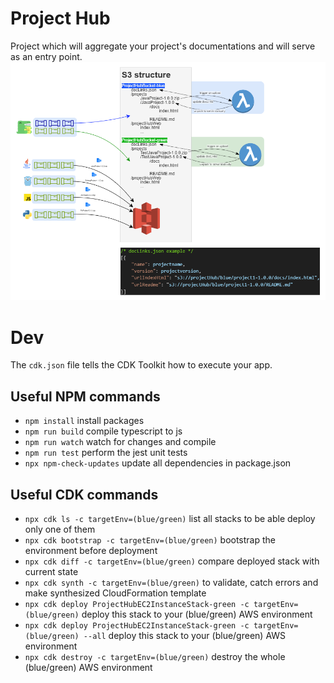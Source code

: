 # Project Hub
Project which will aggregate your project's documentations and will serve as an entry point.
![Project Hub architecture with blue/green deployment strategy](./resource/projectHub.png)

# Dev
The `cdk.json` file tells the CDK Toolkit how to execute your app.

## Useful NPM commands
* `npm install`                                                                            install packages
* `npm run build`                                                                          compile typescript to js
* `npm run watch`                                                                          watch for changes and compile
* `npm run test`                                                                           perform the jest unit tests
* `npx npm-check-updates`                                                                  update all dependencies in package.json

## Useful CDK commands
* `npx cdk ls -c targetEnv=(blue/green)`                                                   list all stacks to be able deploy only one of them
* `npx cdk bootstrap -c targetEnv=(blue/green)`                                            bootstrap the environment before deployment
* `npx cdk diff -c targetEnv=(blue/green)`                                                 compare deployed stack with current state
* `npx cdk synth -c targetEnv=(blue/green)`                                                to validate, catch errors and make synthesized CloudFormation template
* `npx cdk deploy ProjectHubEC2InstanceStack-green -c targetEnv=(blue/green)`              deploy this stack to your (blue/green) AWS environment
* `npx cdk deploy ProjectHubEC2InstanceStack-green -c targetEnv=(blue/green) --all`        deploy this stack to your (blue/green) AWS environment
* `npx cdk destroy -c targetEnv=(blue/green)`                                              destroy the whole (blue/green) AWS environment